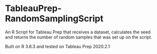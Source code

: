 # TableauPrep-RandomSamplingScript
An R Script for Tableau Prep that receives a dataset, calculates the seed and returns the number of random samples that was set up on the script.

Built on R 3.6.3 and tested on Tableau Prep 2020.2.1
